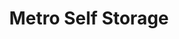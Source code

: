 ---
title: "Metro Self Storage"
url: /chicago/metro-self-storage-west-105th-street/
shop: storage rental
---